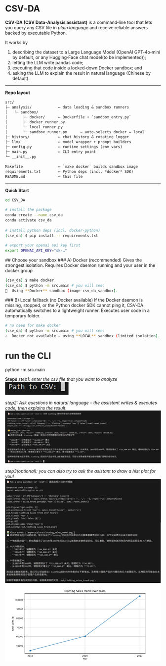 # CSV‑DA

**CSV‑DA (CSV Data‑Analysis assistant)** is a command‑line tool that lets you query any CSV file in *plain language* and receive reliable answers backed by executable Python.

It works by

1. describing the dataset to a Large Language Model (OpenAI GPT‑4o‑mini by default, or any Hugging‑Face chat model(to be implemented));
2. letting the LLM write pandas code;
3. executing that code inside a locked‑down Docker sandbox; and
4. asking the LLM to explain the result in natural language (Chinese by default).

---

**Repo layout**

```text
src/
├─ analysis/            ← data loading & sandbox runners
│   └─ sandbox/
│       ├─ docker/      ← Dockerfile + `sandbox_entry.py`
│       ├─ docker_runner.py
│       └─ local_runner.py
│       └─ sandbox_runner.py      ← auto‑selects docker ↔ local
├─ history/             ← chat history & rotating logger
├─ llm/                 ← model wrapper + prompt builders
├─ config.py            ← runtime settings (env vars)
├─ main.py              ← CLI entry point
└─ __init__.py    

Makefile                ← `make docker` builds sandbox image
requirements.txt        ← Python deps (incl. *docker* SDK)
README.md               ← this file
```

---

**Quick Start**

```bash
cd CSV_DA
```

```bash
# install the package
conda create --name csv_da
conda activate csv_da

# install python deps (incl. docker‑python)
(csv_da) $ pip install -r requirements.txt
```
```bash
# export your openai api key first
export OPENAI_API_KEY="sk-…"
```

## Choose your sandbox
### A) Docker (recommended)
    Gives the strongest isolation.
    Requires Docker daemon running and your user in the docker group

```bash
(csv_da) $ make docker 
(csv_da) $ python -m src.main # you will see:
🐳  Using **Docker** sandbox (image csv_da_sandbox).
```
### B) Local fallback (no Docker available)
    If the Docker daemon is missing, stopped, or the Python docker SDK cannot ping it, CSV‑DA automatically switches to a lightweight runner.
    Executes user code in a temporary folder.
```bash
# no need for make docker
(csv_da) $ python -m src.main # you will see:
⚠️  Docker not available → using **LOCAL** sandbox (limited isolation).
```
# run the CLI
python -m src.main


**Steps**
*step1: enter the csv file that you want to analyze*<br>
![alt text](image/csv.png)

*step2: Ask questions in natural language – the assistant writes & executes code, then explains the result.*
![alt text](image/question.png)

*step3(optional): you can also try to ask the asistant to draw a hist plot for you!*
![alt text](image/plot.png)
![alt text](/image/clothing_sales_trend.png)
